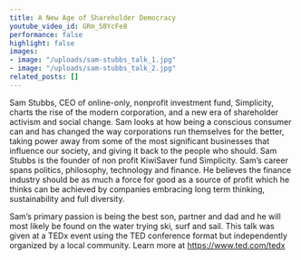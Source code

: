 ```yaml
---
title: A New Age of Shareholder Democracy
youtube_video_id: GRm_5BYcFe8
performance: false
highlight: false
images:
- image: "/uploads/sam-stubbs_talk_1.jpg"
- image: "/uploads/sam-stubbs_talk_2.jpg"
related_posts: []
---
```


Sam Stubbs, CEO of online-only, nonprofit investment fund, Simplicity, charts the rise of the modern corporation, and a new era of shareholder activism and social change. Sam looks at how being a conscious consumer can and has changed the way corporations run themselves for the better, taking power away from some of the most significant businesses that influence our society, and giving it back to the people who should. Sam Stubbs is the founder of non profit KiwiSaver fund Simplicity. Sam’s career spans politics, philosophy, technology and finance. He believes the finance industry should be as much a force for good as a source of profit which he thinks can be achieved by companies embracing long term thinking, sustainability and full diversity.

Sam’s primary passion is being the best son, partner and dad and he will most likely be found on the water trying ski, surf and sail. This talk was given at a TEDx event using the TED conference format but independently organized by a local community. Learn more at https://www.ted.com/tedx
